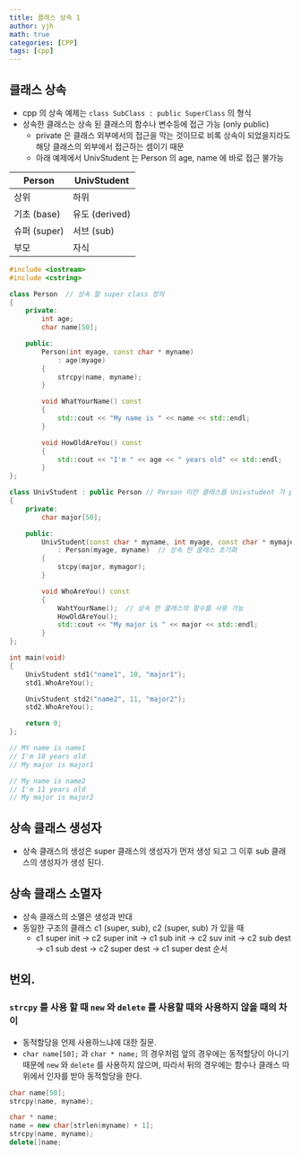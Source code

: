 ```yaml
---
title: 클래스 상속 1
author: yjh
math: true
categories: [CPP]
tags: [cpp]
---
```


## 클래스 상속
- cpp 의 상속 예제는 ```class SubClass : public SuperClass``` 의 형식
- 상속한 클래스는 상속 된 클래스의 함수나 변수등에 접근 가능 (only public)
    - private 은 클래스 외부에서의 접근을 막는 것이므로 비록 상속이 되었을지라도 해당 클래스의 외부에서 접근하는 셈이기 때문
    - 아래 예제에서 UnivStudent 는 Person 의 age, name 에 바로 접근 불가능

|Person|UnivStudent|
|--|--|
|상위|하위|
|기초 (base)|유도 (derived)|
|슈퍼 (super)|서브 (sub)|
|부모|자식|

```cpp
#include <iostream>
#include <cstring>

class Person  // 상속 할 super class 정의
{
    private:
        int age;
        char name[50];

    public:
        Person(int myage, const char * myname)
            : age(myage)
        {
            strcpy(name, myname);
        }

        void WhatYourName() const
        {
            std::cout << "My name is " << name << std::endl;
        }

        void HowOldAreYou() const
        {
            std::cout << "I'm " << age << " years old" << std::endl;
        }
};

class UnivStudent : public Person // Person 이란 클래스를 Univstudent 가 public 으로 상속
{
    private:
        char major[50];

    public:
        UnivStudent(const char * myname, int myage, const char * mymajor)  // 생성자
            : Person(myage, myname)  // 상속 한 클래스 초기화
        {
            stcpy(major, mymagor);
        }

        void WhoAreYou() const
        {
            WahtYourName();  // 상속 한 클래스의 함수를 사용 가능
            HowOldAreYou();
            std::cout << "My major is " << major << std::endl;
        }
};

int main(void)
{
    UnivStudent std1("name1", 10, "major1");
    std1.WhoAreYou();

    UnivStudent std2("name2", 11, "major2");
    std2.WhoAreYou();

    return 0;
};

// MY name is name1
// I'm 10 years old
// My major is major1

// My name is name2
// I'm 11 years old
// My major is major2
```

## 상속 클래스 생성자
- 상속 클래스의 생성은 super 클래스의 생성자가 먼저 생성 되고 그 이후 sub 클래스의 생성자가 생성 된다.

## 상속 클래스 소멸자
- 상속 클래스의 소멸은 생성과 반대
- 동일한 구조의 클래스 c1 (super, sub), c2 (super, sub) 가 있을 때
    - c1 super init -> c2 super init -> c1 sub init -> c2 suv init -> c2 sub dest -> c1 sub dest -> c2 super dest -> c1 super dest 순서

## 번외.
### ```strcpy``` 를 사용 할 때 ```new``` 와 ```delete``` 를 사용할 때와 사용하지 않을 때의 차이
- 동적할당을 언제 사용하느냐에 대한 질문.
- ```char name[50];``` 과 ```char * name;``` 의 경우처럼 앞의 경우에는 동적할당이 아니기 때문에 ```new``` 와 ```delete``` 를 사용하지 않으며, 따라서 뒤의 경우에는 함수나 클래스 따위에서 인자를 받아 동적할당을 한다.
```cpp
char name[50];
strcpy(name, myname);

char * name;
name = new char[strlen(myname) + 1];
strcpy(name, myname);
delete[]name;
```